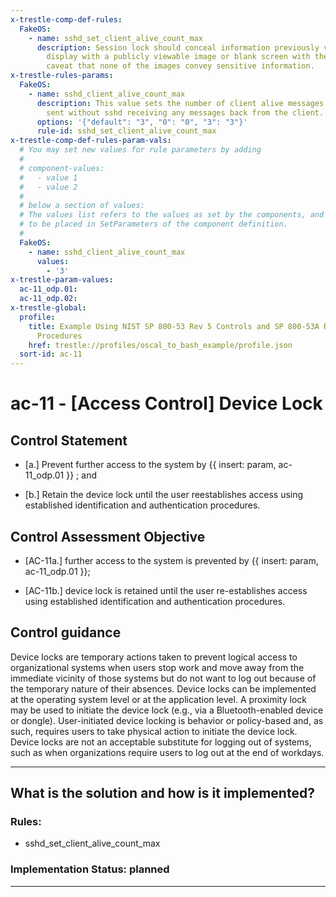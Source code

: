 ```yaml
---
x-trestle-comp-def-rules:
  FakeOS:
    - name: sshd_set_client_alive_count_max
      description: Session lock should conceal information previously visible on the
        display with a publicly viewable image or blank screen with the additional
        caveat that none of the images convey sensitive information.
x-trestle-rules-params:
  FakeOS:
    - name: sshd_client_alive_count_max
      description: This value sets the number of client alive messages which may be
        sent without sshd receiving any messages back from the client.
      options: '{"default": "3", "0": "0", "3": "3"}'
      rule-id: sshd_set_client_alive_count_max
x-trestle-comp-def-rules-param-vals:
  # You may set new values for rule parameters by adding
  #
  # component-values:
  #   - value 1
  #   - value 2
  #
  # below a section of values:
  # The values list refers to the values as set by the components, and the component-values are the new values
  # to be placed in SetParameters of the component definition.
  #
  FakeOS:
    - name: sshd_client_alive_count_max
      values:
        - '3'
x-trestle-param-values:
  ac-11_odp.01:
  ac-11_odp.02:
x-trestle-global:
  profile:
    title: Example Using NIST SP 800-53 Rev 5 Controls and SP 800-53A Rev 5 Assessment
      Procedures
    href: trestle://profiles/oscal_to_bash_example/profile.json
  sort-id: ac-11
---
```


# ac-11 - \[Access Control\] Device Lock

## Control Statement

- \[a.\] Prevent further access to the system by {{ insert: param, ac-11_odp.01 }} ; and

- \[b.\] Retain the device lock until the user reestablishes access using established identification and authentication procedures.

## Control Assessment Objective

- \[AC-11a.\] further access to the system is prevented by {{ insert: param, ac-11_odp.01 }};

- \[AC-11b.\] device lock is retained until the user re-establishes access using established identification and authentication procedures.

## Control guidance

Device locks are temporary actions taken to prevent logical access to organizational systems when users stop work and move away from the immediate vicinity of those systems but do not want to log out because of the temporary nature of their absences. Device locks can be implemented at the operating system level or at the application level. A proximity lock may be used to initiate the device lock (e.g., via a Bluetooth-enabled device or dongle). User-initiated device locking is behavior or policy-based and, as such, requires users to take physical action to initiate the device lock. Device locks are not an acceptable substitute for logging out of systems, such as when organizations require users to log out at the end of workdays.

______________________________________________________________________

## What is the solution and how is it implemented?

<!-- For implementation status enter one of: implemented, partial, planned, alternative, not-applicable -->

<!-- Note that the list of rules under ### Rules: is read-only and changes will not be captured after assembly to JSON -->

<!-- Add control implementation description here for control: ac-11 -->

### Rules:

  - sshd_set_client_alive_count_max

### Implementation Status: planned

______________________________________________________________________
